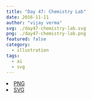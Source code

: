 ```yaml
---
title: "Day 47: Chemistry Lab"
date: 2016-11-11
author: "vijay verma"
svg: ./day47-chemistry-lab.svg
png: ./day47-chemistry-lab.png
featured: false
category:
  - illustration
tags:
  - ai
  - svg
---
```

<li><a href="./day47-chemistry-lab.png" download className="btn-png">PNG</a></li>
<li><a href="./day47-chemistry-lab.svg" download className="btn-svg">SVG</a></li>
